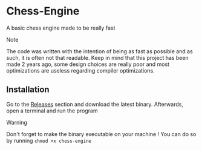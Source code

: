 # Chess-Engine
 A basic chess engine made to be really fast
 
 > [!Note]
> The code was written with the intention of being as fast as possible and as such, it is often not that readable.
 Keep in mind that this project has been made 2 years ago, some design choices are really poor and most optimizations are useless regarding compiler optimizations.

 
## Installation
 Go to the [Releases](https://github.com/Milan-Torres/Chess-Engine/releases) section and download the latest binary. Afterwards, open a terminal and run the program

 > [!WARNING]  
> Don't forget to make the binary executable on your machine !
> You can do so by running `chmod +x chess-engine`
